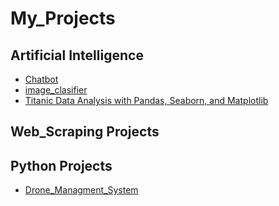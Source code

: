 # My_Projects
## Artificial Intelligence

- [Chatbot](https:/github.com)
- [image_clasifier](https:/github.com)
- [Titanic Data Analysis with Pandas, Seaborn, and Matplotlib](https://github.com/farhanmurtazaofficial/Titanic_Data_Analysis)
## Web_Scraping Projects


## Python Projects

- [Drone_Managment_System](https://github.com/farhanmurtazaofficial/Drone_management)
